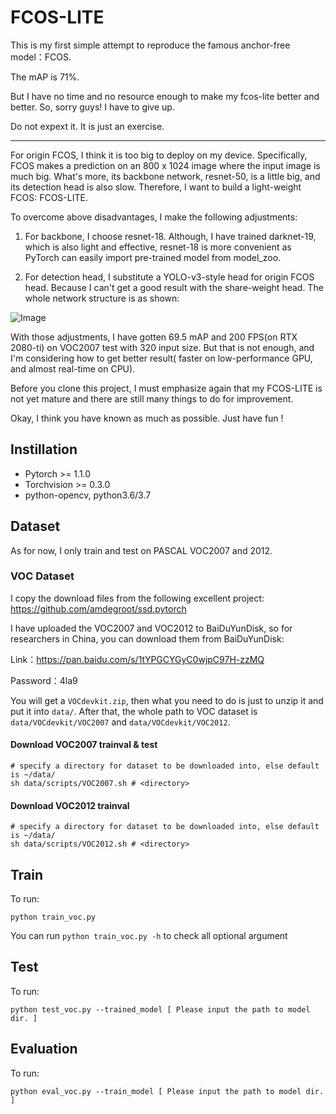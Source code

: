 # FCOS-LITE
This is my first simple attempt to reproduce the famous anchor-free model：FCOS.

The mAP is 71%. 

But I have no time and no resource enough to make my fcos-lite better and better. So, sorry guys! I have to give up.

Do not expext it. It is just an exercise.

--------------------------------------------------------------------------------------------------------------------------------------

For origin FCOS, I think it is too big to deploy on my device. Specifically, FCOS makes a prediction on an 800 x 1024 image where the input image is much big. What's more, its backbone network, resnet-50, is a little big, and its detection head is also slow. Therefore, I want to build a light-weight FCOS: FCOS-LITE.

To overcome above disadvantages, I make the following adjustments:

1. For backbone, I choose resnet-18. Although, I have trained darknet-19, which is also light and effective, resnet-18 is more convenient as PyTorch can easily import pre-trained model from model_zoo.

2. For detection head, I substitute a YOLO-v3-style head for origin FCOS head. Because I can't get a good result with the share-weight head. The whole network structure is as shown:

![Image](https://github.com/yjh0410/FCOS-LITE/blob/master/img_folder/fcos-lite.png)

With those adjustments, I have gotten 69.5 mAP and 200 FPS(on RTX 2080-ti) on VOC2007 test with 320 input size.
But that is not enough, and I'm considering how to get better result( faster on low-performance GPU, and almost real-time on CPU). 

Before you clone this project, I must emphasize again that my FCOS-LITE is not yet mature and there are still many things to do for improvement.

Okay, I think you have known as much as possible. Just have fun !

## Instillation
- Pytorch >= 1.1.0
- Torchvision >= 0.3.0
- python-opencv, python3.6/3.7

## Dataset
As for now, I only train and test on PASCAL VOC2007 and 2012. 

### VOC Dataset
I copy the download files from the following excellent project:
https://github.com/amdegroot/ssd.pytorch

I have uploaded the VOC2007 and VOC2012 to BaiDuYunDisk, so for researchers in China, you can download them from BaiDuYunDisk:

Link：https://pan.baidu.com/s/1tYPGCYGyC0wjpC97H-zzMQ 

Password：4la9

You will get a ```VOCdevkit.zip```, then what you need to do is just to unzip it and put it into ```data/```. After that, the whole path to VOC dataset is ```data/VOCdevkit/VOC2007``` and ```data/VOCdevkit/VOC2012```.

#### Download VOC2007 trainval & test

```Shell
# specify a directory for dataset to be downloaded into, else default is ~/data/
sh data/scripts/VOC2007.sh # <directory>
```

#### Download VOC2012 trainval
```Shell
# specify a directory for dataset to be downloaded into, else default is ~/data/
sh data/scripts/VOC2012.sh # <directory>
```

## Train
To run:
```Shell
python train_voc.py
```

You can run ```python train_voc.py -h``` to check all optional argument

## Test
To run:
```Shell
python test_voc.py --trained_model [ Please input the path to model dir. ]
```

## Evaluation
To run:
```Shell
python eval_voc.py --train_model [ Please input the path to model dir. ]
```
